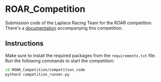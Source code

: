 # ROAR_Competition

Submission code of the Laplace Racing Team for the ROAR competition. There's a [documentation](https://roar.gitbook.io/roar-competition-documentation/) accompanying this competition.

## Instructions

Make sure to install the required packages from the `requirements.txt` file.
Run the following commands to start the competition:

```bash
cd ROAR_Competition/competition_code
python3 competition_runner.py
```
